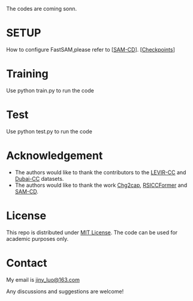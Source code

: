 The codes are coming sonn.
# SETUP
How to configure FastSAM,please refer to [[SAM-CD](https://github.com/DingLei14/SAM-CD)]. [[Checkpoints](https://pan.baidu.com/s/18KzBmOTENjByoWWR17zdiQ?pwd=0000)]

# Training
Use python train.py to run the code

# Test
Use python test.py to run the code

# Acknowledgement

- The authors would like to thank the contributors to the [LEVIR-CC](https://github.com/Chen-Yang-Liu/RSICC/tree/main) and [Dubai-CC](https://disi.unitn.it/~melgani/datasets.html) datasets.
- The authors would like to thank the work [Chg2cap](https://arxiv.org/abs/2304.01091), [RSICCFormer](https://github.com/Chen-Yang-Liu/RSICC) and [SAM-CD](https://github.com/DingLei14/SAM-CD).

# License
This repo is distributed under [MIT License](https://github.com/ShizhenChang/Chg2Cap/blob/main/LICENSE.txt). The code can be used for academic purposes only.

# Contact
My email is jiny_luo@163.com

Any discussions and suggestions are welcome!
